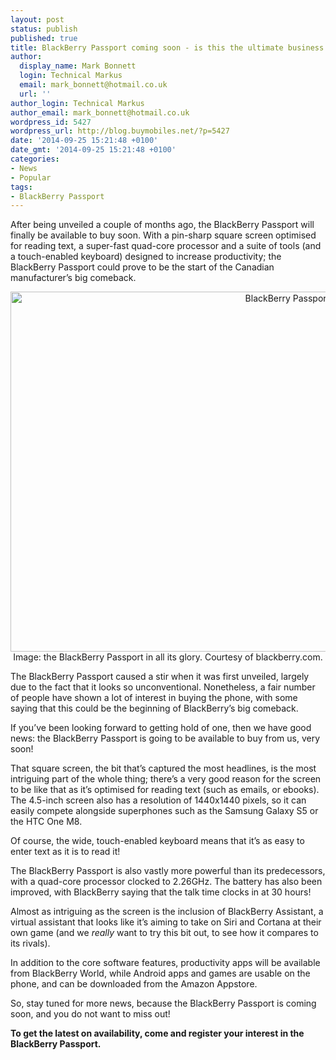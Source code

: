 ```yaml
---
layout: post
status: publish
published: true
title: BlackBerry Passport coming soon - is this the ultimate business phone?
author:
  display_name: Mark Bonnett
  login: Technical Markus
  email: mark_bonnett@hotmail.co.uk
  url: ''
author_login: Technical Markus
author_email: mark_bonnett@hotmail.co.uk
wordpress_id: 5427
wordpress_url: http://blog.buymobiles.net/?p=5427
date: '2014-09-25 15:21:48 +0100'
date_gmt: '2014-09-25 15:21:48 +0100'
categories:
- News
- Popular
tags:
- BlackBerry Passport
---
```

<p><span class="postStandFirst">After being unveiled a couple of months ago, the BlackBerry Passport will finally be available to buy soon. With a pin-sharp square screen optimised for reading text, a super-fast quad-core processor and a suite of tools (and a touch-enabled keyboard) designed to increase productivity; the BlackBerry Passport could prove to be the start of the Canadian manufacturer&rsquo;s big comeback.&nbsp;</span></p>
<p style="text-align: center;"><img class="size-full wp-image-5428 aligncenter" alt="BlackBerry Passport" src="https://a1comms-blog-buymobiles.storage.googleapis.com/2014/09/Screen-Shot-2014-09-25-at-12.26.02.jpg" width="870" height="576" /><span class="caption">Image: the BlackBerry Passport in all its glory. Courtesy of blackberry.com.</span></p>
<p>The BlackBerry Passport caused a stir when it was first unveiled, largely due to the fact that it looks so unconventional. Nonetheless, a fair number of people have shown a lot of interest in buying the phone, with some saying that this could be the beginning of BlackBerry&rsquo;s big comeback.</p>
<p>If you&rsquo;ve been looking forward to getting hold of one, then we have good news: the BlackBerry Passport is going to be available to buy from us, very soon!</p>
<p>That square screen, the bit that&rsquo;s captured the most headlines, is the most intriguing part of the whole thing; there&rsquo;s a very good reason for the screen to be like that as it&rsquo;s optimised for reading text (such as emails, or ebooks). The 4.5-inch screen also has a resolution of 1440x1440 pixels, so it can easily compete alongside superphones such as the Samsung Galaxy S5 or the HTC One M8.</p>
<p>Of course, the wide, touch-enabled keyboard means that it&rsquo;s as easy to enter text as it is to read it!</p>
<p>The BlackBerry Passport is also vastly more powerful than its predecessors, with a quad-core processor clocked to 2.26GHz. The battery has also been improved, with BlackBerry saying that the talk time clocks in at 30 hours!</p>
<p>Almost as intriguing as the screen is the inclusion of BlackBerry Assistant, a virtual assistant that looks like it&rsquo;s aiming to take on Siri and Cortana at their own game (and we <i>really</i> want to try this bit out, to see how it compares to its rivals).</p>
<p>In addition to the core software features, productivity apps will be available from BlackBerry World, while Android apps and games are usable on the phone, and can be downloaded from the Amazon Appstore.</p>
<p>So, stay tuned for more news, because the BlackBerry Passport is coming soon, and you do not want to miss out!</p>
<p><strong>To get the latest on&nbsp;availability, come and register your interest in the BlackBerry Passport.<br />
</strong></p>
